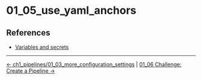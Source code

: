 # 01_05_use_yaml_anchors

## References
- [Variables and secrets](https://support.atlassian.com/bitbucket-cloud/docs/variables-and-secrets/)


<!-- FooterStart -->
---
[← ch1_pipelines/01_03_more_configuration_settings](../01_04_configure_pipieline_triggers/README.md) | [01_06 Challenge: Create a Pipeline →](../01_06_challenge/README.md)
<!-- FooterEnd -->
